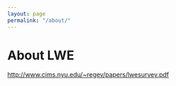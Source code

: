 ```yaml
---
layout: page
permalink: "/about/"
---
```


# About LWE

http://www.cims.nyu.edu/~regev/papers/lwesurvey.pdf
